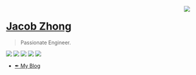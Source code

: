 <a href="#">
<img align="right" src="https://github-readme-stats.vercel.app/api?username=cmpute&show_icons=true&theme=synthwave">
</a>

# [Jacob Zhong](zyxin.xyz)

> Passionate Engineer.

![](https://img.shields.io/badge/-Pytorch-ee4c2c?style=flat-square&logo=Pytorch&logoColor=000)
![](https://img.shields.io/badge/-C%23-239120?style=flat-square&logo=C%20Sharp&logoColor=fff)
![](https://img.shields.io/badge/-CMake-064F8C?style=flat-square&logo=CMake&logoColor=fff)
![](https://img.shields.io/badge/-VSCode-e34f26?style=flat-square&logo=Visual%20Studio%20Code&logoColor=fff)
![](https://img.shields.io/badge/-C%2B%2B-00599C?style=flat-square&logo=C%%2B%2B&logoColor=fff)

- [✒ My Blog](http://b.zyxin.xyz)
